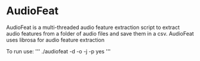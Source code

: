 # AudioFeat

AudioFeat is a multi-threaded audio feature extraction script to extract audio features from a folder of audio files and save them in a csv. AudioFeat uses librosa for audio feature extraction

To run use:
'''
./audiofeat -d <Directory containing audio> -o <Output csv name> -j <n jobs> -p yes
'''
